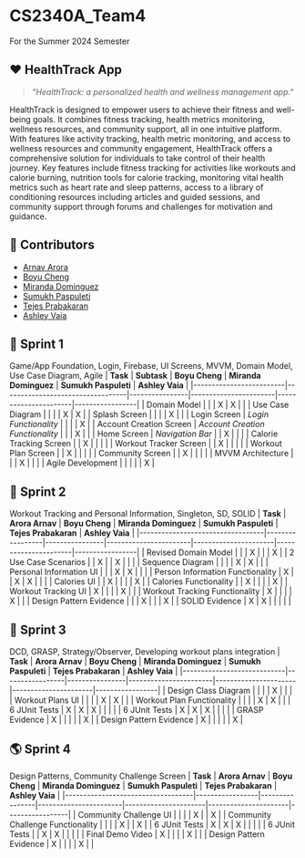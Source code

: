 # CS2340A_Team4
For the Summer 2024 Semester
## :heart: HealthTrack App
> _"HealthTrack: a personalized health and wellness management app."_

HealthTrack is designed to empower users to achieve their fitness and well-being goals. It combines fitness
tracking, health metrics monitoring, wellness resources, and community support, all in one intuitive
platform. With features like activity tracking, health metric monitoring, and access to wellness resources
and community engagement, HealthTrack offers a comprehensive solution for individuals to take control
of their health journey. Key features include fitness tracking for activities like workouts and calorie burning,
nutrition tools for calorie tracking, monitoring vital health metrics such as heart rate and sleep patterns,
access to a library of conditioning resources including articles and guided sessions, and community
support through forums and challenges for motivation and guidance.
## :busts_in_silhouette: Contributors 
- [Arnav Arora]()
- [Boyu Cheng]()
- [Miranda Dominguez]()
- [Sumukh Paspuleti](https://github.com/SumukhP-dev)
- [Tejes Prabakaran]()
- [Ashley Vaia](https://github.com/ashleyvaia)

## :iphone: Sprint 1
Game/App Foundation, Login, Firebase, UI Screens, MVVM, Domain Model, Use Case Diagram, Agile
| **Task**                | **Subtask**                      | **Boyu Cheng** | **Miranda Dominguez** | **Sumukh Paspuleti** | **Ashley Vaia** |
|-------------------------|----------------------------------|----------------|-----------------------|----------------------|-----------------|
|       Domain Model      |                                  |                |           X           |           X          |                 |
|     Use Case Diagram    |                                  |                |                       |           X          |        X        |
|      Splash Screen      |                                  |                |                       |           X          |                 |
|       Login Screen      |       _Login Functionality_      |                |                       |                      |        X        |
| Account Creation Screen | _Account Creation Functionality_ |                |                       |           X          |                 |
|       Home Screen       |         _Navigation Bar_         |                |           X           |                      |                 |
| Calorie Tracking Screen |                                  |        X       |                       |                      |                 |
|  Workout Tracker Screen |                                  |        X       |                       |                      |                 |
|   Workout Plan Screen   |                                  |        X       |                       |                      |                 |
|     Community Screen    |                                  |        X       |                       |                      |                 |
|    MVVM Architecture    |                                  |                |           X           |                      |                 |
|    Agile Development    |                                  |                |                       |                      |        X        |

## :muscle: Sprint 2
Workout Tracking and Personal Information, Singleton, SD, SOLID
| **Task**                         | **Arora Arnav** | **Boyu Cheng** | **Miranda Dominguez** | **Sumukh Paspuleti** | **Tejes Prabakaran** | **Ashley Vaia** |
|----------------------------------|-----------------|----------------|-----------------------|----------------------|----------------------|-----------------|
| Revised Domain Model             |                 |                |           X           |                      |                      |        X        |
| 2 Use Case Scenarios             |                 |        X       |                       |           X          |                      |                 |
| Sequence Diagram                 |                 |                |                       |           X          |           X          |                 |
| Personal Information UI          |                 |                |           X           |           X          |                      |                 |
| Person Information Functionality |        X        |                |           X           |           X          |                      |                 |
| Calories UI                      |                 |        X       |                       |                      |                      |        X        |
| Calories Functionality           |                 |        X       |                       |                      |                      |        X        |
| Workout Tracking UI              |        X        |                |                       |                      |           X          |                 |
| Workout Tracking Functionality   |        X        |                |                       |                      |           X          |                 |
| Design Pattern Evidence          |                 |                |           X           |                      |                      |        X        |
| SOLID Evidence                   |        X        |        X       |                       |                      |                      |                 |

## :memo: Sprint 3
DCD, GRASP, Strategy/Observer, Developing workout plans integration
| **Task**                   | **Arora Arnav** | **Boyu Cheng** | **Miranda Dominguez** | **Sumukh Paspuleti** | **Tejes Prabakaran** | **Ashley Vaia** |
|----------------------------|-----------------|----------------|-----------------------|----------------------|----------------------|-----------------|
| Design Class Diagram       |                 |                |                       |           X          |                      |                 |
| Workout Plans UI           |                 |                |                       |           X          |           X          |                 |
| Workout Plan Functionality |                 |                |                       |           X          |           X          |                 |
| 6 JUnit Tests              |        X        |        X       |           X           |                      |                      |                 |
| 6 JUnit Tests             |        X        |        X       |           X           |                      |                      |                 |
| GRASP Evidence             |        X        |                |                       |                      |                      |        X        |
| Design Pattern Evidence    |        X        |                |                       |                      |                      |        X        |
## :earth_americas: Sprint 4
Design Patterns, Community Challenge Screen 
| **Task**                          | **Arora Arnav** | **Boyu Cheng** | **Miranda Dominguez** | **Sumukh Paspuleti** | **Tejes Prabakaran** | **Ashley Vaia** |
|-----------------------------------|-----------------|----------------|-----------------------|----------------------|----------------------|-----------------|
| Community Challenge UI            |                 |                |                       |           X          |                      |        X        |
| Community Challenge Functionality |                 |                |                       |           X          |                      |        X        |
| 6 JUnit Tests                     |        X        |        X       |           X           |                      |                      |                 |
| 6 JUnit Tests                     |                 |        X       |           X           |                      |                      |                 |
| Final Demo Video                  |        X        |                |                       |                      |           X          |                 |
| Design Pattern Evidence           |        X        |                |                       |                      |           X          |                 |